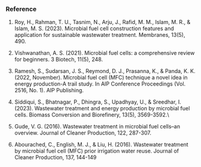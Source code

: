 ### Reference 

1.	Roy, H., Rahman, T. U., Tasnim, N., Arju, J., Rafid, M. M., Islam, M. R., & Islam, M. S. (2023). Microbial fuel cell construction features and application for sustainable wastewater treatment. Membranes, 13(5), 490.

2.	Vishwanathan, A. S. (2021). Microbial fuel cells: a comprehensive review for beginners. 3 Biotech, 11(5), 248.

3.	Ramesh, S., Sudarsan, J. S., Reymond, D. J., Prasanna, K., & Panda, K. K. (2022, November). Microbial fuel cell (MFC) technique a novel idea in energy production-A trail study. In AIP Conference Proceedings (Vol. 2516, No. 1). AIP Publishing.

4.	Siddiqui, S., Bhatnagar, P., Dhingra, S., Upadhyay, U., & Sreedhar, I. (2023). Wastewater treatment and energy production by microbial fuel cells. Biomass Conversion and Biorefinery, 13(5), 3569-3592.\

5.	Gude, V. G. (2016). Wastewater treatment in microbial fuel cells–an overview. Journal of Cleaner Production, 122, 287-307.

6.	Abourached, C., English, M. J., & Liu, H. (2016). Wastewater treatment by microbial fuel cell (MFC) prior irrigation water reuse. Journal of Cleaner Production, 137, 144-149
